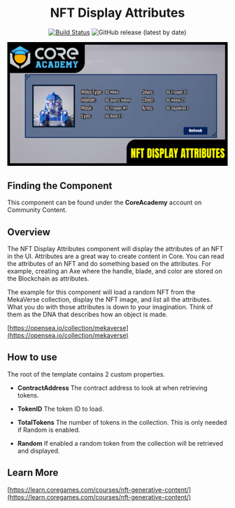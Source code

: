 <div align="center">

# NFT Display Attributes

[![Build Status](https://github.com/Bootcamp-NFT-Display-Attributes/workflows/CI/badge.svg)](https://github.com/Bootcamp-NFT-Display-Attributes/actions/workflows/ci.yml?query=workflow%3ACI%29)
![GitHub release (latest by date)](https://img.shields.io/github/v/release/Bootcamp-NFT-Display-Attributes?style=plastic)

![Preview](/Screenshots/Main.png)

</div>

## Finding the Component

This component can be found under the **CoreAcademy** account on Community Content.

## Overview

The NFT Display Attributes component will display the attributes of an NFT in the UI. Attributes are a great way to create content in Core. You can read the attributes of an NFT and do something based on the attributes. For example, creating an Axe where the handle, blade, and color are stored on the Blockchain as attributes.

The example for this component will load a random NFT from the MekaVerse collection, display the NFT image, and list all the attributes. What you do with those attributes is down to your imagination. Think of them as the DNA that describes how an object is made.

[https://opensea.io/collection/mekaverse](https://opensea.io/collection/mekaverse)

## How to use

The root of the template contains 2 custom properties.

- **ContractAddress**
  The contract address to look at when retrieving tokens.

- **TokenID**
  The token ID to load.

- **TotalTokens**
  The number of tokens in the collection. This is only needed if Random is enabled.

- **Random**
  If enabled a random token from the collection will be retrieved and displayed.

## Learn More

[https://learn.coregames.com/courses/nft-generative-content/](https://learn.coregames.com/courses/nft-generative-content/)
